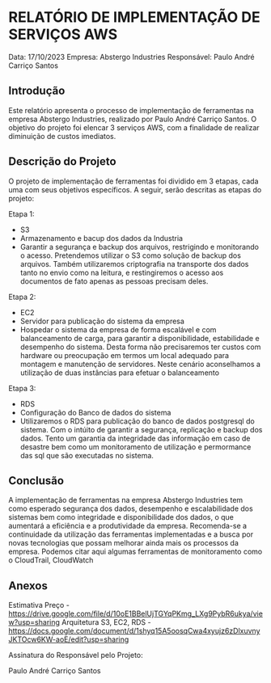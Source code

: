 # RELATÓRIO DE IMPLEMENTAÇÃO DE SERVIÇOS AWS

Data: 17/10/2023
Empresa: Abstergo Industries
Responsável: Paulo André Carriço Santos

## Introdução

Este relatório apresenta o processo de implementação de ferramentas na empresa Abstergo Industries, realizado por Paulo André Carriço Santos. O objetivo do projeto foi elencar 3 serviços AWS, com a finalidade de realizar diminuição de custos imediatos.

## Descrição do Projeto

O projeto de implementação de ferramentas foi dividido em 3 etapas, cada uma com seus objetivos específicos. A seguir, serão descritas as etapas do projeto:

Etapa 1:

- S3
- Armazenamento e bacup dos dados da Industria
- Garantir a segurança e backup dos arquivos, restrigindo e monitorando o acesso.
  Pretendemos utilizar o S3 como solução de backup dos arquivos. Também utilizaremos criptografia na transporte dos dados tanto no envio como na leitura, e restingiremos o acesso aos documentos de fato apenas as pessoas precisam deles.

Etapa 2:

- EC2
- Servidor para publicação do sistema da empresa
- Hospedar o sistema da empresa de forma escalável e com balanceamento de carga, para garantir a disponibilidade, estabilidade e desempenho do sistema.
  Desta forma não precisaremos ter custos com hardware ou preocupação em termos um local adequado para montagem e manutenção de servidores. Neste cenário aconselhamos a utilização de duas instâncias para efetuar o balanceamento

Etapa 3:

- RDS
- Configuração do Banco de dados do sistema
- Utilizaremos o RDS para publicação do banco de dados postgresql do sistema. Com o intúito de garantir a segurança, replicação e backup dos dados.
  Tento um garantia da integridade das informação em caso de desastre bem como um monitoramento de utilização e permormance das sql que são executadas no sistema.

## Conclusão

A implementação de ferramentas na empresa Abstergo Industries tem como esperado segurança dos dados, desempenho e escalabilidade dos sistemas bem como integridade e disponibilidade dos dados, o que aumentará a eficiência e a produtividade da empresa. Recomenda-se a continuidade da utilização das ferramentas implementadas e a busca por novas tecnologias que possam melhorar ainda mais os processos da empresa. Podemos citar aqui algumas ferramentas de monitoramento como o CloudTrail, CloudWatch

## Anexos

Estimativa Preço - https://drive.google.com/file/d/10oE1BBelUjTGYqPKmg_LXg9PybR6ukya/view?usp=sharing
Arquitetura S3, EC2, RDS - https://docs.google.com/document/d/1shyq15A5oosqCwa4xyujz6zDlxuvnyJKTOcw6KW-aoE/edit?usp=sharing

Assinatura do Responsável pelo Projeto:

Paulo André Carriço Santos
